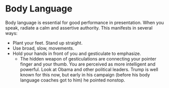 # Body Language

Body language is essential for good performance in presentation.  When you speak, radiate a calm and assertive authority.  This manifests in several ways:
* Plant your feet.  Stand up straight.
* Use broad, slow, movements.  
* Hold your hands in front of you and gesticulate to emphasize.
  * The hidden weapon of gesticulations are connecting your pointer finger and your thumb.  You are perceived as more intelligent and powerful.  Look at Obama and other political leaders.  Trump is well known for this now, but early in his campaign (before his body language coaches got to him) he pointed nonstop.
